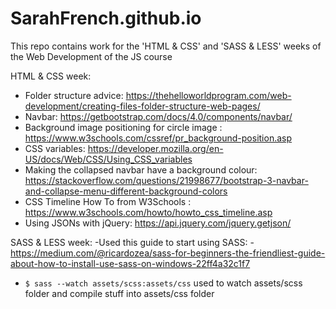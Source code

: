 # SarahFrench.github.io

This repo contains work for the 'HTML & CSS' and 'SASS & LESS' weeks of the Web Development of the JS course

HTML & CSS week:
- Folder structure advice: https://thehelloworldprogram.com/web-development/creating-files-folder-structure-web-pages/
- Navbar: https://getbootstrap.com/docs/4.0/components/navbar/
- Background image positioning for circle image : https://www.w3schools.com/cssref/pr_background-position.asp
- CSS variables: https://developer.mozilla.org/en-US/docs/Web/CSS/Using_CSS_variables
- Making the collapsed navbar have a background colour: https://stackoverflow.com/questions/21998677/bootstrap-3-navbar-and-collapse-menu-different-background-colors
- CSS Timeline How To from W3Schools : https://www.w3schools.com/howto/howto_css_timeline.asp
- Using JSONs with jQuery: https://api.jquery.com/jquery.getjson/


SASS & LESS week:
-Used this guide to start using SASS:
  -https://medium.com/@ricardozea/sass-for-beginners-the-friendliest-guide-about-how-to-install-use-sass-on-windows-22ff4a32c1f7
  - `$ sass --watch assets/scss:assets/css` used to watch assets/scss folder and compile stuff into assets/css folder
